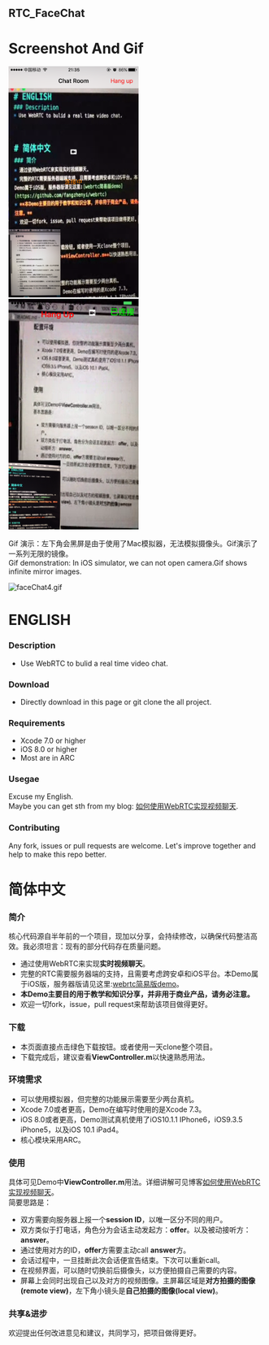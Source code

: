 RTC_FaceChat
----------------------------------
# Screenshot And Gif
<img src="./faceChat1.PNG" width = "256" height = "454.4" alt="faceChat1.PNG" />
<img src="./faceChat2.PNG" width = "256" height = "454.4" alt="faceChat2.PNG" />
 
Gif 演示：左下角会黑屏是由于使用了Mac模拟器，无法模拟摄像头。Gif演示了一系列无限的镜像。  
Gif demonstration: In iOS simulator, we can not open camera.Gif shows infinite mirror images.

<img src="./faceChat4.gif" width = "256" height = "454.4" alt="faceChat4.gif" />

# ENGLISH
### Description
* Use WebRTC to bulid a real time video chat.

### Download
* Directly download in this page or git clone the all project.

### Requirements
* Xcode 7.0 or higher
* iOS 8.0 or higher
* Most are in ARC

### Usegae
Excuse my English.   
Maybe you can get sth from my blog: [如何使用WebRTC实现视频聊天](http://kimihe.com/2016/11/07/%E5%A6%82%E4%BD%95%E4%BD%BF%E7%94%A8WebRTC%E5%AE%9E%E7%8E%B0%E8%A7%86%E9%A2%91%E8%81%8A%E5%A4%A9/).

### Contributing
Any fork, issues or pull requests are welcome. Let's improve together and help to make this repo better.

# 简体中文
### 简介
核心代码源自半年前的一个项目，现加以分享，会持续修改，以确保代码整洁高效。我必须坦言：现有的部分代码存在质量问题。

* 通过使用WebRTC来实现**实时视频聊天**。  
* 完整的RTC需要服务器端的支持，且需要考虑跨安卓和iOS平台。本Demo属于iOS版，服务器版请见这里:[webrtc简易版demo](https://github.com/fangzhenyi/webrtc)。
* **本Demo主要目的用于教学和知识分享，并非用于商业产品，请务必注意。**
* 欢迎一切fork，issue，pull request来帮助该项目做得更好。

### 下载
* 本页面直接点击绿色下载按钮。或者使用一天clone整个项目。
* 下载完成后，建议查看**ViewController.m**以快速熟悉用法。

### 环境需求
* 可以使用模拟器，但完整的功能展示需要至少两台真机。
* Xcode 7.0或者更高，Demo在编写时使用的是Xcode 7.3。
* iOS 8.0或者更高，Demo测试真机使用了iOS10.1.1 IPhone6，iOS9.3.5 iPhone5，以及iOS 10.1 iPad4。
* 核心模块采用ARC。

### 使用
具体可见Demo中**ViewController.m**用法。详细讲解可见博客[如何使用WebRTC实现视频聊天](http://kimihe.com/2016/11/07/%E5%A6%82%E4%BD%95%E4%BD%BF%E7%94%A8WebRTC%E5%AE%9E%E7%8E%B0%E8%A7%86%E9%A2%91%E8%81%8A%E5%A4%A9/)。  
简要思路是：

* 双方需要向服务器上报一个**session ID**，以唯一区分不同的用户。
* 双方类似于打电话，角色分为会话主动发起方：**offer**。以及被动接听方：**answer**。
* 通过使用对方的ID，**offer**方需要主动call **answer**方。
* 会话过程中，一旦挂断此次会话便宣告结束。下次可以重新call。
* 在视频界面，可以随时切换前后摄像头，以方便拍摄自己需要的内容。
* 屏幕上会同时出现自己以及对方的视频图像。主屏幕区域是**对方拍摄的图像(remote view)**，左下角小镜头是**自己拍摄的图像(local view)**。

### 共享&进步
欢迎提出任何改进意见和建议，共同学习，把项目做得更好。
